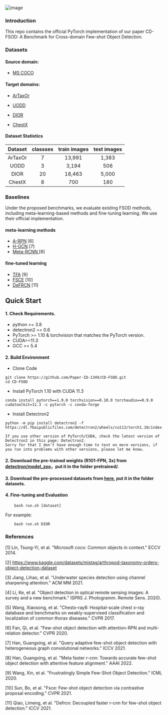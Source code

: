 

![image](https://github.com/Paper-ID-1349/CD-FSOD/blob/main/figures/fig1.png)

### Introduction
This repo contains the official PyTorch implementation of our paper CD-FSOD: A Benchmark for Cross-domain Few-shot Object Detection.


### Datasets


#### Source domain: 

* [MS COCO](https://cocodataset.org/#home)

#### Target domains: 

* [ArTaxOr](https://www.kaggle.com/datasets/mistag/arthropod-taxonomy-orders-object-detection-dataset)

* [UODD](https://github.com/LehiChiang/Underwater-object-detection-dataset)

* [DIOR](https://drive.google.com/drive/folders/1UdlgHk49iu6WpcJ5467iT-UqNPpx__CC)

* [ChestX](https://github.com/TRKuan/cxr8)

#### Dataset Statistics

| Dataset | classses | train images | test images |
| :-----: | :----: | :----: | :----: |
| ArTaxOr | 7 | 13,991 | 1,383 |
| UODD | 3 | 3,194 | 506 |
| DIOR | 20 | 18,463 | 5,000 |
| ChestX | 8 | 700 | 180 |

### Baselines

Under the proposed benchmarks, we evaluate existing FSOD methods, including meta-learning-based methods and fine-tuning learning.  We use their official implementation.

#### meta-learning methods
* [A-RPN](https://github.com/fanq15/FewX) [6]
* [H-GCN](https://github.com/GuangxingHan/QA-FewDet) [7]
* [Meta-RCNN ](https://github.com/guangxinghan/meta-faster-r-cnn) [8]

#### fine-tuned learning
*  [TFA](https://github.com/ucbdrive/few-shot-object-detection) [9]
*  [FSCE](https://github.com/megvii-research/FSCE) [10]
*  [DeFRCN](https://github.com/er-muyue/DeFRCN) [11]

## Quick Start

#### 1. Check Requirements.
* python >= 3.8
* detectron2 == 0.6
* PyTorch >= 1.10 & torchvision that matches the PyTorch version.
* CUDA==11.3
* GCC >= 5.4

#### 2. Build Environment

* Clone Code

```
git clone https://github.com/Paper-ID-1349/CD-FSOD.git
cd CD-FSOD
```

* Install PyTorch 1.10 with CUDA 11.3

```
conda install pytorch==1.9.0 torchvision==0.10.0 torchaudio==0.9.0 cudatoolkit=11.3 -c pytorch -c conda-forge
```

* Install Detectron2


```
python -m pip install detectron2 -f https://dl.fbaipublicfiles.com/detectron2/wheels/cu113/torch1.10/index.html
```

    If you use other version of PyTorch/CUDA, check the latest version of Detectron2 in this page: Detectron2.
    Sorry for that I don’t have enough time to test on more versions, if you run into problems with other versions, please let me know.
#### 2. Download the pre-trained weights (R101-FPN, 3x) from [detectron/model_zoo](https://github.com/facebookresearch/detectron2/blob/main/MODEL_ZOO.md)，put it in the folder pretrained/.

#### 3. Download the pre-processed datasets from [here](https://drive.google.com/file/d/1RLfAMTS6Z-ArpqYIO6FoH1xv9JZ1X4HU/view?usp=sharing), put it in the folder datasets.

#### 4. Fine-tuning and Evaluation

```
    bash run.sh [dataset]
```
    
For example:

```
    bash run.sh DIOR
```

### References
[1] Lin, Tsung-Yi, et al. "Microsoft coco: Common objects in context." ECCV 2014.

[2] https://www.kaggle.com/datasets/mistag/arthropod-taxonomy-orders-object-detection-dataset

[3] Jiang, Lihao, et al. "Underwater species detection using channel sharpening attention." ACM MM 2021.

[4] Li, Ke, et al. "Object detection in optical remote sensing images: A survey and a new benchmark." ISPRS J. Photogramm. Remote Sens. 2020).

[5] Wang, Xiaosong, et al. "Chestx-ray8: Hospital-scale chest x-ray database and benchmarks on weakly-supervised classification and localization of common thorax diseases." CVPR 2017.

[6] Fan, Qi, et al. "Few-shot object detection with attention-RPN and multi-relation detector." CVPR 2020.

[7] Han, Guangxing, et al. "Query adaptive few-shot object detection with heterogeneous graph convolutional networks." ICCV 2021.

[8] Han, Guangxing, et al. "Meta faster r-cnn: Towards accurate few-shot object detection with attentive feature alignment." AAAI 2022.

[9]  Wang, Xin, et al. "Frustratingly Simple Few-Shot Object Detection." ICML 2020.

[10] Sun, Bo, et al. "Fsce: Few-shot object detection via contrastive proposal encoding." CVPR 2021.

[11] Qiao, Limeng, et al. "Defrcn: Decoupled faster r-cnn for few-shot object detection." ICCV 2021.
